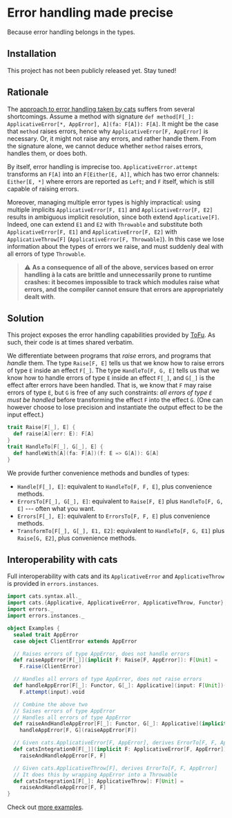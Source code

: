 # Error handling made precise

Because error handling belongs in the types.

## Installation

This project has not been publicly released yet. Stay tuned!

## Rationale

The [approach to error handling taken by cats](https://typelevel.org/cats/typeclasses/applicativemonaderror.html) suffers from several shortcomings.
Assume a method with signature `def method[F[_]: ApplicativeError[*, AppError], A](fa: F[A]): F[A]`.
It might be the case that `method` raises errors, hence why `ApplicativeError[F, AppError]` is necessary.
Or, it might not raise any errors, and rather handle them.
From the signature alone, we cannot deduce whether `method` raises errors, handles them, or does both.

By itself, error handling is imprecise too. `ApplicativeError.attempt` transforms an `F[A]` into an `F[Either[E, A]]`,
which has two error channels: `Either[E, *]` where errors are reported as `Left`; and `F` itself, which is still capable of raising errors.

Moreover, managing multiple error types is highly impractical:
using multiple implicits `ApplicativeError[F, E1]` and `ApplicativeError[F, E2]` results in ambiguous implicit resolution, since both extend `Applicative[F]`.
Indeed, one can extend `E1` and `E2` with `Throwable` and substitute both `ApplicativeError[F, E1]` and `ApplicativeError[F, E2]` with `ApplicativeThrow[F]` (`ApplicativeError[F, Throwable]`).
In this case we lose information about the types of errors we raise, and must suddenly deal with all errors of type `Throwable`.

> :warning: **As a consequence of all of the above, services based on error handling à la cats are brittle and unnecessarily prone to runtime crashes:
> it becomes impossible to track which modules raise what errors, and the compiler cannot ensure that errors are appropriately dealt with**.

## Solution

This project exposes the error handling capabilities provided by [ToFu](https://github.com/tofu-tf/tofu/).
As such, their code is at times shared verbatim.

We differentiate between programs that _raise_ errors, and programs that _handle_ them.
The type `Raise[F, E]` tells us that we know how to raise errors of type `E` inside an effect `F[_]`.
The type `HandleTo[F, G, E]` tells us that we know how to handle errors of type `E` inside an effect `F[_]`, and `G[_]` is the effect after errors have been handled.
That is, we know that `F` may raise errors of type `E`, but `G` is free of any such constraints: _all errors of type `E` must be handled_ before transforming the effect `F` into the effect `G`.
(One can however choose to lose precision and instantiate the output effect to be the input effect.)

```scala
trait Raise[F[_], E] {
  def raise[A](err: E): F[A]
}
trait HandleTo[F[_], G[_], E] {
  def handleWith[A](fa: F[A])(f: E => G[A]): G[A]
}
```

We provide further convenience methods and bundles of types:
- `Handle[F[_], E]`: equivalent to `HandleTo[F, F, E]`, plus convenience methods.
- `ErrorsTo[F[_], G[_], E]`: equivalent to `Raise[F, E]` plus `HandleTo[F, G, E]` --- often what you want.
- `Errors[F[_], E]`: equivalent to `ErrorsTo[F, F, E]` plus convenience methods.
- `TransformTo[F[_], G[_], E1, E2]`: equivalent to `HandleTo[F, G, E1]` plus `Raise[G, E2]`, plus convenience methods.

## Interoperability with cats

Full interoperability with cats and its `ApplicativeError` and `ApplicativeThrow` is provided in `errors.instances`.

```scala
import cats.syntax.all._
import cats.{Applicative, ApplicativeError, ApplicativeThrow, Functor}
import errors._
import errors.instances._

object Examples {
  sealed trait AppError
  case object ClientError extends AppError

  // Raises errors of type AppError, does not handle errors
  def raiseAppError[F[_]](implicit F: Raise[F, AppError]): F[Unit] =
    F.raise(ClientError)

  // Handles all errors of type AppError, does not raise errors
  def handleAppError[F[_]: Functor, G[_]: Applicative](input: F[Unit])(implicit F: HandleTo[F, G, AppError]): G[Unit] =
    F.attempt(input).void

  // Combine the above two
  // Saises errors of type AppError
  // Handles all errors of type AppError
  def raiseAndHandleAppError[F[_]: Functor, G[_]: Applicative](implicit F: ErrorsTo[F, G, AppError]): G[Unit] =
    handleAppError[F, G](raiseAppError[F])

  // Given cats.ApplicativeError[F, AppError], derives ErrorTo[F, F, AppError]
  def catsIntegration0[F[_]](implicit F: ApplicativeError[F, AppError]): F[Unit] =
    raiseAndHandleAppError[F, F]

  // Given cats.ApplicativeThrow[F], derives ErrorTo[F, F, AppError]
  // It does this by wrapping AppError into a Throwable
  def catsIntegration1[F[_]: ApplicativeThrow]: F[Unit] =
    raiseAndHandleAppError[F, F]
}
```

Check out [more examples](examples/src/main/scala/example.scala).
